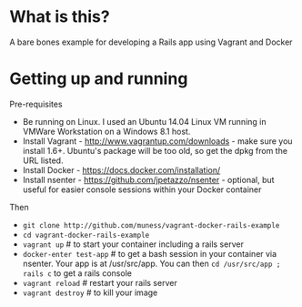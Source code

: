 # What is this?

A bare bones example for developing a Rails app using Vagrant and Docker

# Getting up and running

Pre-requisites

* Be running on Linux. I used an Ubuntu 14.04 Linux VM running in VMWare Workstation on a Windows 8.1 host.
* Install Vagrant - http://www.vagrantup.com/downloads - make sure you install 1.6+. Ubuntu's package will be too old, so get the dpkg from the URL listed.
* Install Docker - https://docs.docker.com/installation/
* Install nsenter - https://github.com/jpetazzo/nsenter - optional, but useful for easier console sessions within your Docker container


Then

* `git clone http://github.com/muness/vagrant-docker-rails-example`
* `cd vagrant-docker-rails-example`
* `vagrant up` # to start your container including a rails server
* `docker-enter test-app` # to get a bash session in your container via nsenter. Your app is at /usr/src/app. You can then `cd /usr/src/app ; rails c` to get a rails console
* `vagrant reload` # restart your rails server
* `vagrant destroy` # to kill your image


